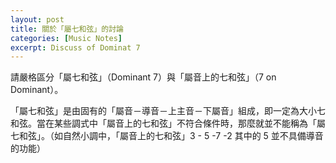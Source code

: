 ```yaml
---
layout: post
title: 關於「屬七和弦」的討論
categories: [Music Notes]
excerpt: Discuss of Dominat 7
---
```

請嚴格區分「屬七和弦」（Dominant 7）與「屬音上的七和弦」（7 on Dominant）。

「屬七和弦」是由固有的「屬音－導音－上主音－下屬音」組成，即一定為大小七和弦。當在某些調式中「屬音上的七和弦」不符合條件時，那麼就並不能稱為「屬七和弦」。（如自然小調中，「屬音上的七和弦」3 - 5 -7 -2 其中的 5 並不具備導音的功能）